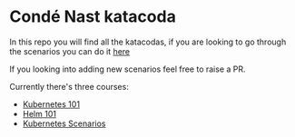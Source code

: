 # Condé Nast katacoda

In this repo you will find all the katacodas, if you are looking to go through the scenarios you can do it [here](https://www.katacoda.com/condenast)


If you looking into adding new scenarios feel free to raise a PR.


Currently there's three courses:
- [Kubernetes 101](kubernetes-101/)
- [Helm 101](helm-101/)
- [Kubernetes Scenarios](kubernetes-scenarios/)
